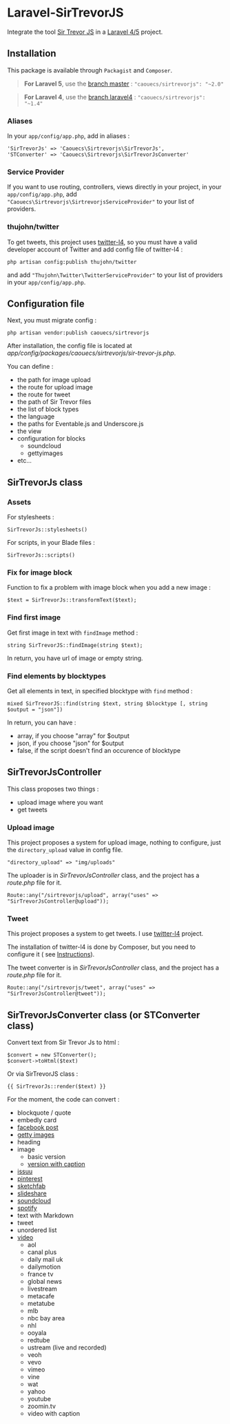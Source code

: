 Laravel-SirTrevorJS
====================

Integrate the tool [Sir Trevor JS](http://madebymany.github.io/sir-trevor-js/) in a [Laravel 4/5](http://laravel.com) project.

## Installation

This package is available through `Packagist` and `Composer`.

 > **For Laravel 5**, use the [branch master](https://github.com/caouecs/Laravel-SirTrevorJS/tree/master) : `"caouecs/sirtrevorjs": "~2.0"`

> **For Laravel 4**, use the [branch laravel4](https://github.com/caouecs/Laravel-SirTrevorJS/tree/laravel4) : `"caouecs/sirtrevorjs": "~1.4"`

### Aliases

In your `app/config/app.php`, add in aliases :

    'SirTrevorJs' => 'Caouecs\Sirtrevorjs\SirTrevorJs',
    'STConverter' => 'Caouecs\Sirtrevorjs\SirTrevorJsConverter'

### Service Provider

If you want to use routing, controllers, views directly in your project, in your `app/config/app.php`, add `"Caouecs\Sirtrevorjs\SirtrevorjsServiceProvider"` to your list of providers.

### thujohn/twitter

To get tweets, this project uses [twitter-l4](https://github.com/thujohn/twitter-l4), so you must have a valid developer account of Twitter and add config file of twitter-l4 :

    php artisan config:publish thujohn/twitter

and add `"Thujohn\Twitter\TwitterServiceProvider"` to your list of providers in your `app/config/app.php`.

## Configuration file

Next, you must migrate config :

    php artisan vendor:publish caouecs/sirtrevorjs

After installation, the config file is located at *app/config/packages/caouecs/sirtrevorjs/sir-trevor-js.php*.

You can define :

* the path for image upload
* the route for upload image
* the route for tweet
* the path of Sir Trevor files
* the list of block types
* the language
* the paths for Eventable.js and Underscore.js
* the view
* configuration for blocks
    * soundcloud
    * gettyimages
* etc...

## SirTrevorJs class

### Assets

For stylesheets :

    SirTrevorJs::stylesheets()

For scripts, in your Blade files :

    SirTrevorJs::scripts()

### Fix for image block

Function to fix a problem with image block when you add a new image :

    $text = SirTrevorJs::transformText($text);

### Find first image

Get first image in text with `findImage` method :

    string SirTrevorJS::findImage(string $text);

In return, you have url of image or empty string.

### Find elements by blocktypes

Get all elements in text, in specified blocktype with `find` method :

    mixed SirTrevorJS::find(string $text, string $blocktype [, string $output = "json"])

In return, you can have :

* array, if you choose "array" for $output
* json, if you choose "json" for $output
* false, if the script doesn't find an occurence of blocktype

## SirTrevorJsController

This class proposes two things :

* upload image where you want
* get tweets

### Upload image

This project proposes a system for upload image, nothing to configure, just the `directory_upload` value in config file.

    "directory_upload" => "img/uploads"

The uploader is in *SirTrevorJsController* class, and the project has a *route.php* file for it.

    Route::any("/sirtrevorjs/upload", array("uses" => "SirTrevorJsController@upload"));

### Tweet

This project proposes a system to get tweets. I use [twitter-l4](https://github.com/thujohn/twitter-l4) project.

The installation of twitter-l4 is done by Composer, but you need to configure it ( see [Instructions](https://github.com/thujohn/twitter-l4/blob/master/README.md)).

The tweet converter is in *SirTrevorJsController* class, and the project has a *route.php* file for it.

    Route::any("/sirtrevorjs/tweet", array("uses" => "SirTrevorJsController@tweet"));

## SirTrevorJsConverter class (or STConverter class)

Convert text from Sir Trevor Js to html :

    $convert = new STConverter();
    $convert->toHtml($text)


Or via SirTrevorJS class :

    {{ SirTrevorJs::render($text) }}

For the moment, the code can convert :

* blockquote / quote
* embedly card
* [facebook post](https://github.com/caouecs/SirTrevorJS-blocks/blob/master/blocks/facebook.js)
* [getty images](https://github.com/caouecs/SirTrevorJS-blocks/blob/master/blocks/gettyimage.js)
* heading
* image
    * basic version
    * [version with caption](https://github.com/neyre/sir-trevor-wp/blob/master/custom-blocks/ImageCaption.js)
* [issuu](https://github.com/caouecs/SirTrevorJS-blocks/blob/master/blocks/issuu.js)
* [pinterest](https://github.com/caouecs/SirTrevorJS-blocks/blob/master/blocks/pinterest.js)
* [sketchfab](https://github.com/caouecs/SirTrevorJS-blocks/blob/master/blocks/sketchfab.js)
* [slideshare](https://github.com/caouecs/SirTrevorJS-blocks/blob/master/blocks/slideshare.js)
* [soundcloud](https://github.com/caouecs/SirTrevorJS-blocks/blob/master/blocks/soundcloud.js)
* [spotify](https://github.com/caouecs/SirTrevorJS-blocks/blob/master/blocks/spotify.js)
* text with Markdown
* tweet
* unordered list
* [video](https://github.com/caouecs/SirTrevorJS-blocks/blob/master/blocks/video.js)
    * aol
    * canal plus
    * daily mail uk
    * dailymotion
    * france tv
    * global news
    * livestream
    * metacafe
    * metatube
    * mlb
    * nbc bay area
    * nhl
    * ooyala
    * redtube
    * ustream (live and recorded)
    * veoh
    * vevo
    * vimeo
    * vine
    * wat
    * yahoo
    * youtube
    * zoomin.tv
    * video with caption
